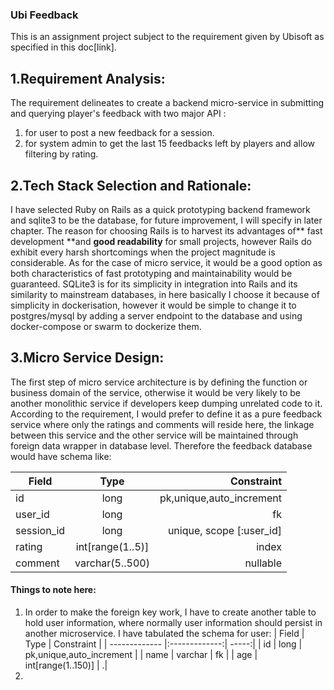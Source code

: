 ### Ubi Feedback

This is an assignment project subject to the requirement given by Ubisoft as specified in this doc[link].

## 1.Requirement Analysis:
The requirement delineates to create a backend micro-service in submitting and querying player's feedback with two major API :
1. for user to post a new feedback for a session.
2. for system admin to get the last 15 feedbacks left by players and allow filtering by rating.

## 2.Tech Stack Selection and Rationale:
I have selected Ruby on Rails as a quick prototyping backend framework and sqlite3 to be the database, for future improvement, I will specify in later chapter.
The reason for choosing Rails is to harvest its advantages of** fast development **and **good readability** for small projects, however Rails do exhibit every harsh shortcomings when the project magnitude is considerable. As for the case of micro service, it would be a good option as both characteristics of fast prototyping and maintainability would be guaranteed. SQLite3 is for its simplicity in integration into Rails and its similarity to mainstream databases, in here basically I choose it because of simplicity in dockerisation, however it would be simple to change it to postgres/mysql by adding a server endpoint to the database and using docker-compose or swarm to dockerize them.

## 3.Micro Service Design:
The first step of micro service architecture is by defining the function or business domain of the service, otherwise it would be very likely to be another monolithic service if developers keep dumping unrelated code to it. According to the requirement, I would prefer to define it as a pure feedback service where only the ratings and comments will reside here, the linkage between this service and the other service will be maintained through foreign data wrapper in database level. Therefore the feedback database would have schema like:

| Field        | Type           | Constraint  |
| ------------- |:-------------:| -----:|
| id     | long | pk,unique,auto_increment |
| user_id     | long | fk |
| session_id      | long      |   unique, scope [:user_id] |
| rating | int[range(1..5)]      |   index |
| comment | varchar(5..500)      |   nullable |
#### Things to note here:
1. In order to make the foreign key work, I have to create another table to hold user information, where normally user information should persist in another microservice. I have tabulated the schema for user:
	| Field        | Type           | Constraint  |
	| ------------- |:-------------:| -----:|
	| id     | long | pk,unique,auto_increment |
	| name     | varchar | fk |
	| age      | int[range(1..150)]  |  .|
2. 



